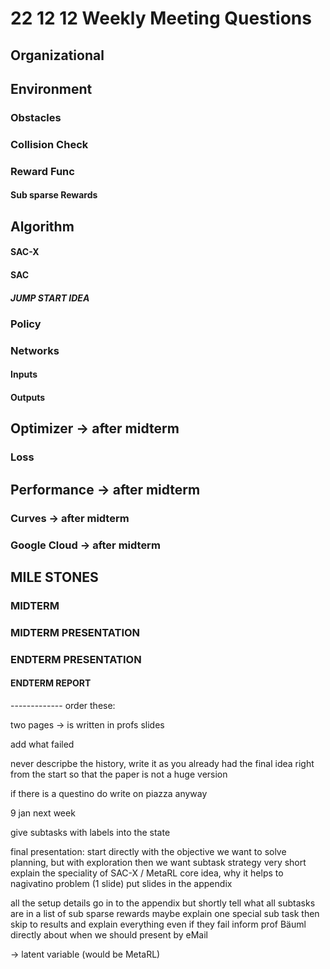 # 22 12 12 Weekly Meeting Questions

## Organizational

## Environment

### Obstacles

### Collision Check
### Reward Func
#### Sub sparse Rewards
  
## Algorithm
#### SAC-X
#### SAC
##### JUMP START IDEA

### Policy
### Networks
#### Inputs
#### Outputs

## Optimizer -> **after midterm**
### Loss
## Performance -> **after midterm**

### Curves -> **after midterm**


### Google Cloud -> **after midterm**


## MILE STONES

### MIDTERM


### MIDTERM PRESENTATION

### ENDTERM PRESENTATION

#### ENDTERM REPORT

------------- order these:

two pages -> is written in profs slides

add what failed

never descripbe the history, 
write it as you already had the final idea right from the start
so that the paper is not a huge version

if there is a questino do write on piazza anyway

9 jan next week

give subtasks with labels into the state

final presentation:
start directly with the objective
we want to solve planning, but with exploration then we want subtask strategy
very short explain the speciality of SAC-X / MetaRL
  core idea, why it helps to nagivatino problem (1 slide)
put slides in the appendix 

all the setup details go in to the appendix
but shortly tell what all subtasks are in a list of sub sparse rewards
maybe explain one special sub task
then skip to results
and explain everything even if they fail
inform prof Bäuml directly about when we should present by eMail 



-> latent variable (would be MetaRL) 
